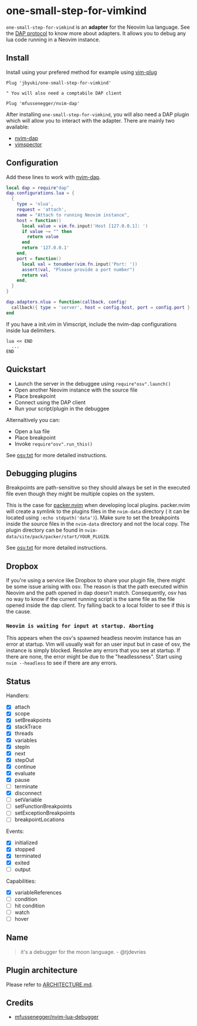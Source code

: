 # one-small-step-for-vimkind


`one-small-step-for-vimkind` is an **adapter** for the Neovim lua language. See the [DAP protocol](https://microsoft.github.io/debug-adapter-protocol/overview) to know more about adapters. It allows you to debug any lua code running in a Neovim instance.

## Install

Install using your prefered method for example using [vim-plug](https://github.com/junegunn/vim-plug)

```vim
Plug 'jbyuki/one-small-step-for-vimkind'

" You will also need a comptabile DAP client

Plug 'mfussenegger/nvim-dap'
```

After installing `one-small-step-for-vimkind`, you will also need a DAP plugin which will allow you to interact with the adapter. There are mainly two available:

  * [nvim-dap](https://github.com/mfussenegger/nvim-dap)
  * [vimspector](https://github.com/puremourning/vimspector) 

## Configuration

Add these lines to work with [nvim-dap](https://github.com/mfussenegger/nvim-dap).

```lua
local dap = require"dap"
dap.configurations.lua = { 
  { 
    type = 'nlua', 
    request = 'attach',
    name = "Attach to running Neovim instance",
    host = function()
      local value = vim.fn.input('Host [127.0.0.1]: ')
      if value ~= "" then
        return value
      end
      return '127.0.0.1'
    end,
    port = function()
      local val = tonumber(vim.fn.input('Port: '))
      assert(val, "Please provide a port number")
      return val
    end,
  }
}

dap.adapters.nlua = function(callback, config)
  callback({ type = 'server', host = config.host, port = config.port })
end
```

If you have a init.vim in Vimscript, include the nvim-dap
configurations inside lua delimiters.

```vim
lua << END
  ...
END
```

## Quickstart

* Launch the server in the debuggee using `require"osv".launch()`
* Open another Neovim instance with the source file
* Place breakpoint
* Connect using the DAP client
* Run your script/plugin in the debuggee

Alternaltively you can:

* Open a lua file
* Place breakpoint
* Invoke `require"osv".run_this()`

See [osv.txt](https://github.com/jbyuki/lua-debug.nvim/blob/main/doc/osv.txt) for more detailed instructions.

## Debugging plugins

Breakpoints are path-sensitive so they should always be set in the executed file
even though they might be multiple copies on the system.

This is the case for [packer.nvim](https://github.com/wbthomason/packer.nvim) when developing
local plugins. packer.nvim will create a symlink to the plugins files in the `nvim-data` directory (
it can be located using `:echo stdpath('data')`). Make sure to set the breakpoints inside 
the source files in the `nvim-data` directory and not the local copy. The plugin directory
can be found in `nvim-data/site/pack/packer/start/YOUR_PLUGIN`.

See [osv.txt](https://github.com/jbyuki/lua-debug.nvim/blob/main/doc/osv.txt) for more detailed instructions.

## Dropbox

If you're using a service like Dropbox to share your plugin file, there might be some issue arising with osv. The reason is that the path executed within Neovim and the path opened in dap doesn't match. Consequently, osv has no way to know if the current running script is the same file as the file opened inside the dap client. Try falling back to a local folder to see if this is the cause.

### `Neovim is waiting for input at startup. Aborting`

This appears when the osv's spawned headless neovim instance has an error at startup. Vim will usually wait for an user input but in case of osv, the instance is simply blocked. Resolve any errors that you see at startup. If there are none, the error might be due to the "headlessness". Start using `nvim --headless` to see if there are any errors.
## Status

Handlers:

* [x] attach
* [x] scope
* [x] setBreakpoints
* [x] stackTrace
* [x] threads
* [x] variables
* [x] stepIn
* [x] next
* [x] stepOut
* [x] continue
* [x] evaluate
* [x] pause
* [ ] terminate
* [x] disconnect
* [ ] setVariable
* [ ] setFunctionBreakpoints
* [ ] setExceptionBreakpoints
* [ ] breakpointLocations

Events:

* [x] initialized
* [x] stopped
* [x] terminated
* [x] exited
* [ ] output

Capabilities:

* [x] variableReferences
* [ ] condition
* [ ] hit condition
* [ ] watch
* [ ] hover

## Name

> it's a debugger for the moon language. - @tjdevries

## Plugin architecture

Please refer to [ARCHITECTURE.md](ARCHITECTURE.md).

## Credits

* [mfussenegger/nvim-lua-debugger](https://github.com/mfussenegger/nvim-lua-debugger)
